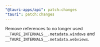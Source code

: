 ```yaml
---
"@tauri-apps/api": patch:changes
"tauri": patch:changes
---
```


Remove references to no longer used `__TAURI_INTERNALS__.metadata.windows` and `__TAURI_INTERNALS__.metadata.webviews`.
